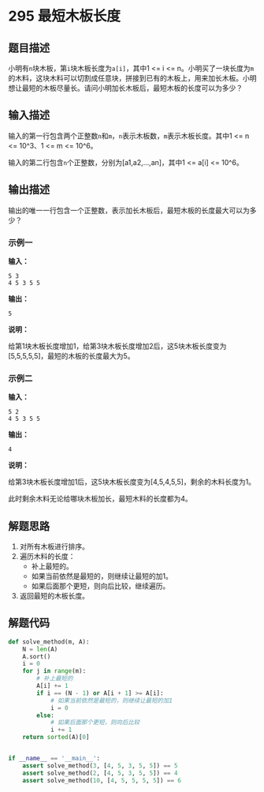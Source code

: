 # 295 最短木板长度

## 题目描述

小明有`n`块木板，第`i`块木板长度为`a[i]`，其中1 <= i <= n。小明买了一块长度为`m`的木料，这块木料可以切割成任意块，拼接到已有的木板上，用来加长木板。小明想让最短的木板尽量长。请问小明加长木板后，最短木板的长度可以为多少？

## 输入描述

输入的第一行包含两个正整数`n`和`m`，`n`表示木板数，`m`表示木板长度。其中1 <= n <= 10^3、1 <= m <= 10^6。

输入的第二行包含`n`个正整数，分别为[a1,a2,...,an]，其中1 <= a[i] <= 10^6。

## 输出描述

输出的唯一一行包含一个正整数，表示加长木板后，最短木板的长度最大可以为多少？

### 示例一

**输入：**

```text
5 3
4 5 3 5 5
```

**输出：**
```text
5
```

**说明：** 

给第1块木板长度增加1，给第3块木板长度增加2后，这5块木板长度变为[5,5,5,5,5]，最短的木板的长度最大为5。

### 示例二

**输入：**
```text
5 2
4 5 3 5 5
```

**输出：**
```text
4
```

**说明：**  

给第3块木板长度增加1后，这5块木板长度变为[4,5,4,5,5]，剩余的木料长度为1。

此时剩余木料无论给哪块木板加长，最短木料的长度都为4。

## 解题思路

1. 对所有木板进行排序。
2. 遍历木料的长度：
    - 补上最短的。
    - 如果当前依然是最短的，则继续让最短的加1。
    - 如果后面那个更短，则向后比较，继续遍历。
3. 返回最短的木板长度。    

## 解题代码

```python
def solve_method(m, A):
    N = len(A)
    A.sort()
    i = 0
    for j in range(m):
        # 补上最短的
        A[i] += 1
        if i == (N - 1) or A[i + 1] >= A[i]:
            # 如果当前依然是最短的，则继续让最短的加1
            i = 0
        else:
            # 如果后面那个更短，则向后比较
            i += 1
    return sorted(A)[0]


if __name__ == '__main__':
    assert solve_method(3, [4, 5, 3, 5, 5]) == 5
    assert solve_method(2, [4, 5, 3, 5, 5]) == 4
    assert solve_method(10, [4, 5, 5, 5, 5]) == 6
```